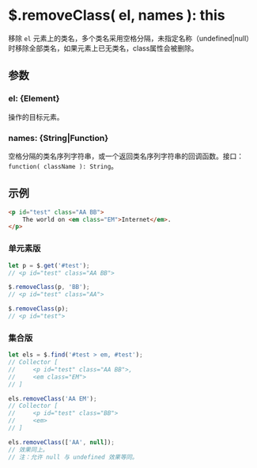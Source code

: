 # $.removeClass( el, names ): this

移除 `el` 元素上的类名，多个类名采用空格分隔，未指定名称（undefined|null）时移除全部类名，如果元素上已无类名，class属性会被删除。


## 参数

### el: {Element}

操作的目标元素。


### names: {String|Function}

空格分隔的类名序列字符串，或一个返回类名序列字符串的回调函数。接口：`function( className ): String`。


## 示例

```html
<p id="test" class="AA BB">
    The world on <em class="EM">Internet</em>.
</p>
```


### 单元素版

```js
let p = $.get('#test');
// <p id="test" class="AA BB">

$.removeClass(p, 'BB');
// <p id="test" class="AA">

$.removeClass(p);
// <p id="test">
```


### 集合版

```js
let els = $.find('#test > em, #test');
// Collector [
//     <p id="test" class="AA BB">,
//     <em class="EM">
// ]

els.removeClass('AA EM');
// Collector [
//     <p id="test" class="BB">
//     <em>
// ]

els.removeClass(['AA', null]);
// 效果同上。
// 注：允许 null 与 undefined 效果等同。
```

